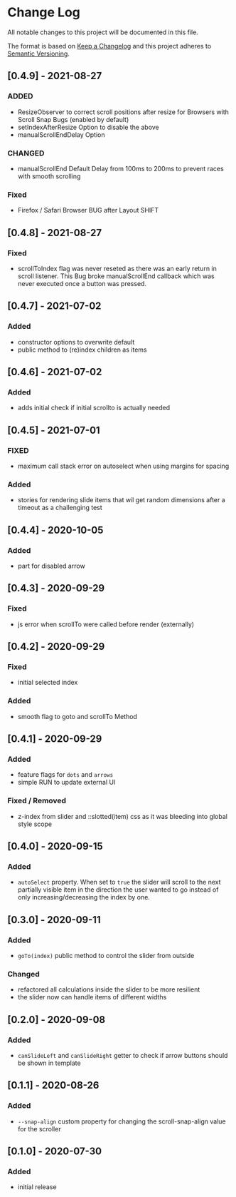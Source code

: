 # Change Log

All notable changes to this project will be documented in this file.

The format is based on [Keep a Changelog](http://keepachangelog.com/) and this project adheres to [Semantic Versioning](http://semver.org/).

<!--
   PRs should document their user-visible changes (if any) in the
   Unreleased section, uncommenting the header as necessary.
-->

<!-- ## Unreleased -->
<!-- ### Added -->
<!-- ### Changed -->
<!-- ### Removed -->
<!-- ### Fixed -->

## [0.4.9] - 2021-08-27

### ADDED

-   ResizeObserver to correct scroll positions after resize for Browsers with Scroll Snap Bugs (enabled by default)
-   setIndexAfterResize Option to disable the above
-   manualScrollEndDelay Option

### CHANGED

-   manualScrollEnd Default Delay from 100ms to 200ms to prevent races with smooth scrolling

### Fixed

-   Firefox / Safari Browser BUG after Layout SHIFT

## [0.4.8] - 2021-08-27

### Fixed

-   scrollToIndex flag was never reseted as there was an early return in scroll listener. This Bug broke manualScrollEnd callback which was never executed once a button was pressed.

## [0.4.7] - 2021-07-02

### Added

-   constructor options to overwrite default
-   public method to (re)index children as items

## [0.4.6] - 2021-07-02

### Added

-   adds initial check if initial scrollto is actually needed

## [0.4.5] - 2021-07-01

### FIXED

-   maximum call stack error on autoselect when using margins for spacing

### Added

-   stories for rendering slide items that wil get random dimensions after a timeout as a challenging test

## [0.4.4] - 2020-10-05

### Added

-   part for disabled arrow

## [0.4.3] - 2020-09-29

### Fixed

-   js error when scrollTo were called before render (externally)

## [0.4.2] - 2020-09-29

### Fixed

-   initial selected index

### Added

-   smooth flag to goto and scrollTo Method

## [0.4.1] - 2020-09-29

### Added

-   feature flags for `dots` and `arrows`
-   simple RUN to update external UI

### Fixed / Removed

-   z-index from slider and ::slotted(item) css as it was bleeding into global style scope

## [0.4.0] - 2020-09-15

### Added

-   `autoSelect` property. When set to `true` the slider will scroll to the next partially visible item in the direction the user wanted to go instead of only increasing/decreasing the index by one.

## [0.3.0] - 2020-09-11

### Added

-   `goTo(index)` public method to control the slider from outside

### Changed

-   refactored all calculations inside the slider to be more resilient
-   the slider now can handle items of different widths

## [0.2.0] - 2020-09-08

### Added

-   `canSlideLeft` and `canSlideRight` getter to check if arrow buttons should be shown in template

## [0.1.1] - 2020-08-26

### Added

-   `--snap-align` custom property for changing the scroll-snap-align value for the scroller

## [0.1.0] - 2020-07-30

### Added

-   initial release
